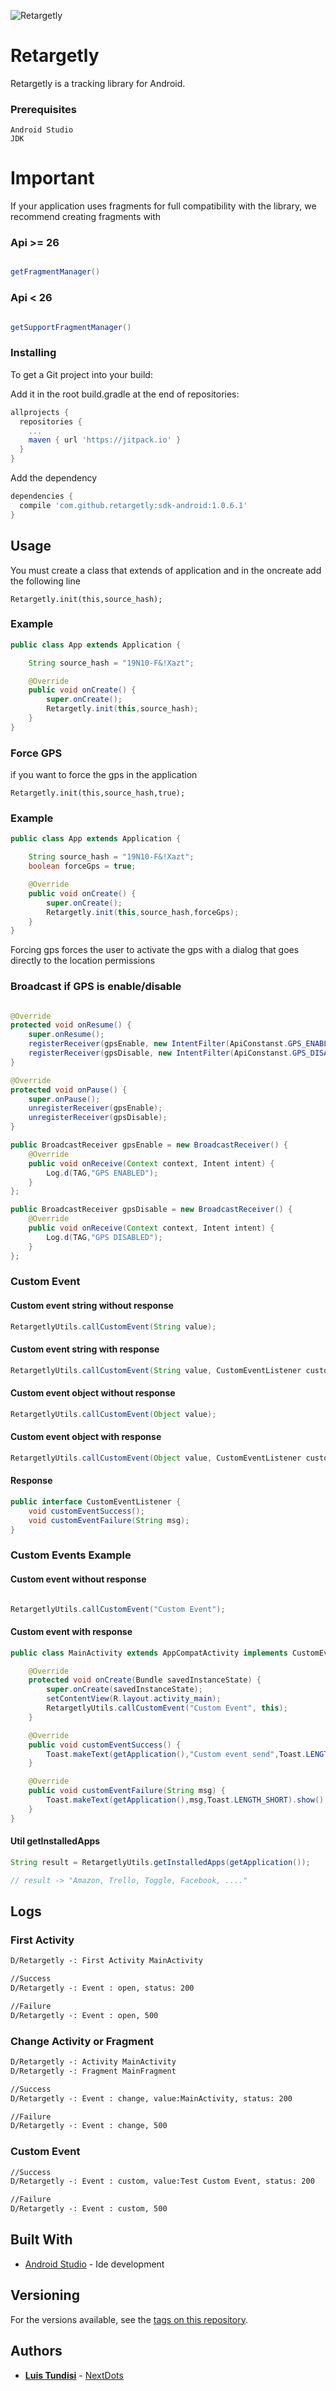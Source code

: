 ![Retargetly](http://beta.retargetly.com/wp-content/uploads/2015/07/Logo.png)

# Retargetly

Retargetly is a tracking library for Android.

### Prerequisites

```
Android Studio
JDK
```

# Important

If your application uses fragments for full compatibility with the library, we recommend creating fragments with

### Api >= 26

```java

getFragmentManager()

```

### Api < 26

```java

getSupportFragmentManager()

```

### Installing

To get a Git project into your build:

Add it in the root build.gradle at the end of repositories:

```gradle
allprojects {
  repositories {
    ...
    maven { url 'https://jitpack.io' }
  }
}
```

Add the dependency

```gradle
dependencies {
  compile 'com.github.retargetly:sdk-android:1.0.6.1'
}
```

## Usage

You must create a class that extends of application and in the oncreate add the following line

```Retargetly.init(this,source_hash);```

### Example

```java
public class App extends Application {

    String source_hash = "19N10-F&!Xazt";

    @Override
    public void onCreate() {
        super.onCreate();
        Retargetly.init(this,source_hash);
    }
}
```

### Force GPS

if you want to force the gps in the application

```Retargetly.init(this,source_hash,true);```

### Example

```java
public class App extends Application {

    String source_hash = "19N10-F&!Xazt";
    boolean forceGps = true;

    @Override
    public void onCreate() {
        super.onCreate();
        Retargetly.init(this,source_hash,forceGps);
    }
}
```

Forcing gps forces the user to activate the gps with a dialog that goes directly to the location permissions

### Broadcast if GPS is enable/disable

```java

@Override
protected void onResume() {
    super.onResume();
    registerReceiver(gpsEnable, new IntentFilter(ApiConstanst.GPS_ENABLE));
    registerReceiver(gpsDisable, new IntentFilter(ApiConstanst.GPS_DISABLE));
}

@Override
protected void onPause() {
    super.onPause();
    unregisterReceiver(gpsEnable);
    unregisterReceiver(gpsDisable);
}

public BroadcastReceiver gpsEnable = new BroadcastReceiver() {
    @Override
    public void onReceive(Context context, Intent intent) {
        Log.d(TAG,"GPS ENABLED");
    }
};

public BroadcastReceiver gpsDisable = new BroadcastReceiver() {
    @Override
    public void onReceive(Context context, Intent intent) {
        Log.d(TAG,"GPS DISABLED");
    }
};
```

### Custom Event

#### Custom event string without response

```java
RetargetlyUtils.callCustomEvent(String value);
```
#### Custom event string with response

```java
RetargetlyUtils.callCustomEvent(String value, CustomEventListener customEventListener);
```

#### Custom event object without response

```java
RetargetlyUtils.callCustomEvent(Object value);
```
#### Custom event object with response

```java
RetargetlyUtils.callCustomEvent(Object value, CustomEventListener customEventListener);
```

#### Response

```java
public interface CustomEventListener {
    void customEventSuccess();
    void customEventFailure(String msg);
}
```

### Custom Events Example

#### Custom event without response

```java

RetargetlyUtils.callCustomEvent("Custom Event");

```

#### Custom event with response

```java
public class MainActivity extends AppCompatActivity implements CustomEventListener {

    @Override
    protected void onCreate(Bundle savedInstanceState) {
        super.onCreate(savedInstanceState);
        setContentView(R.layout.activity_main);
        RetargetlyUtils.callCustomEvent("Custom Event", this);
    }

    @Override
    public void customEventSuccess() {
        Toast.makeText(getApplication(),"Custom event send",Toast.LENGTH_SHORT).show();
    }

    @Override
    public void customEventFailure(String msg) {
        Toast.makeText(getApplication(),msg,Toast.LENGTH_SHORT).show();
    }
}
```

#### Util getInstalledApps

```java
String result = RetargetlyUtils.getInstalledApps(getApplication());

// result -> "Amazon, Trello, Toggle, Facebook, ...."
```

## Logs

### First Activity

```xml
D/Retargetly -: First Activity MainActivity

//Success
D/Retargetly -: Event : open, status: 200

//Failure
D/Retargetly -: Event : open, 500
```

### Change Activity or Fragment

```xml
D/Retargetly -: Activity MainActivity
D/Retargetly -: Fragment MainFragment

//Success
D/Retargetly -: Event : change, value:MainActivity, status: 200

//Failure
D/Retargetly -: Event : change, 500
```

### Custom Event

```xml
//Success
D/Retargetly -: Event : custom, value:Test Custom Event, status: 200

//Failure
D/Retargetly -: Event : custom, 500
```

## Built With

* [Android Studio](https://developer.android.com/) - Ide development

## Versioning

For the versions available, see the [tags on this repository](https://github.com/nextdots/retargetly-android-lib.git).

## Authors

* [**Luis Tundisi**](mailto:luistundisi@gmail.com) - [NextDots](http://nextdots.com/)
